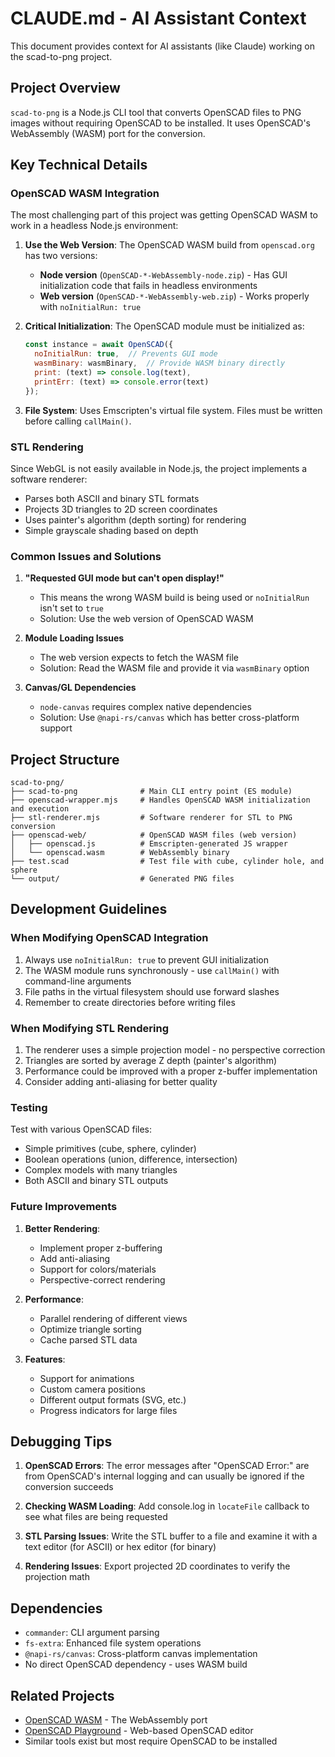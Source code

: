 # CLAUDE.md - AI Assistant Context

This document provides context for AI assistants (like Claude) working on the scad-to-png project.

## Project Overview

`scad-to-png` is a Node.js CLI tool that converts OpenSCAD files to PNG images without requiring OpenSCAD to be installed. It uses OpenSCAD's WebAssembly (WASM) port for the conversion.

## Key Technical Details

### OpenSCAD WASM Integration

The most challenging part of this project was getting OpenSCAD WASM to work in a headless Node.js environment:

1. **Use the Web Version**: The OpenSCAD WASM build from `openscad.org` has two versions:
   - **Node version** (`OpenSCAD-*-WebAssembly-node.zip`) - Has GUI initialization code that fails in headless environments
   - **Web version** (`OpenSCAD-*-WebAssembly-web.zip`) - Works properly with `noInitialRun: true`

2. **Critical Initialization**: The OpenSCAD module must be initialized as:
   ```javascript
   const instance = await OpenSCAD({
     noInitialRun: true,  // Prevents GUI mode
     wasmBinary: wasmBinary,  // Provide WASM binary directly
     print: (text) => console.log(text),
     printErr: (text) => console.error(text)
   });
   ```

3. **File System**: Uses Emscripten's virtual file system. Files must be written before calling `callMain()`.

### STL Rendering

Since WebGL is not easily available in Node.js, the project implements a software renderer:
- Parses both ASCII and binary STL formats
- Projects 3D triangles to 2D screen coordinates
- Uses painter's algorithm (depth sorting) for rendering
- Simple grayscale shading based on depth

### Common Issues and Solutions

1. **"Requested GUI mode but can't open display!"**
   - This means the wrong WASM build is being used or `noInitialRun` isn't set to `true`
   - Solution: Use the web version of OpenSCAD WASM

2. **Module Loading Issues**
   - The web version expects to fetch the WASM file
   - Solution: Read the WASM file and provide it via `wasmBinary` option

3. **Canvas/GL Dependencies**
   - `node-canvas` requires complex native dependencies
   - Solution: Use `@napi-rs/canvas` which has better cross-platform support

## Project Structure

```
scad-to-png/
├── scad-to-png              # Main CLI entry point (ES module)
├── openscad-wrapper.mjs     # Handles OpenSCAD WASM initialization and execution
├── stl-renderer.mjs         # Software renderer for STL to PNG conversion
├── openscad-web/            # OpenSCAD WASM files (web version)
│   ├── openscad.js          # Emscripten-generated JS wrapper
│   └── openscad.wasm        # WebAssembly binary
├── test.scad                # Test file with cube, cylinder hole, and sphere
└── output/                  # Generated PNG files
```

## Development Guidelines

### When Modifying OpenSCAD Integration

1. Always use `noInitialRun: true` to prevent GUI initialization
2. The WASM module runs synchronously - use `callMain()` with command-line arguments
3. File paths in the virtual filesystem should use forward slashes
4. Remember to create directories before writing files

### When Modifying STL Rendering

1. The renderer uses a simple projection model - no perspective correction
2. Triangles are sorted by average Z depth (painter's algorithm)
3. Performance could be improved with a proper z-buffer implementation
4. Consider adding anti-aliasing for better quality

### Testing

Test with various OpenSCAD files:
- Simple primitives (cube, sphere, cylinder)
- Boolean operations (union, difference, intersection)
- Complex models with many triangles
- Both ASCII and binary STL outputs

### Future Improvements

1. **Better Rendering**:
   - Implement proper z-buffering
   - Add anti-aliasing
   - Support for colors/materials
   - Perspective-correct rendering

2. **Performance**:
   - Parallel rendering of different views
   - Optimize triangle sorting
   - Cache parsed STL data

3. **Features**:
   - Support for animations
   - Custom camera positions
   - Different output formats (SVG, etc.)
   - Progress indicators for large files

## Debugging Tips

1. **OpenSCAD Errors**: The error messages after "OpenSCAD Error:" are from OpenSCAD's internal logging and can usually be ignored if the conversion succeeds

2. **Checking WASM Loading**: Add console.log in `locateFile` callback to see what files are being requested

3. **STL Parsing Issues**: Write the STL buffer to a file and examine it with a text editor (for ASCII) or hex editor (for binary)

4. **Rendering Issues**: Export projected 2D coordinates to verify the projection math

## Dependencies

- `commander`: CLI argument parsing
- `fs-extra`: Enhanced file system operations
- `@napi-rs/canvas`: Cross-platform canvas implementation
- No direct OpenSCAD dependency - uses WASM build

## Related Projects

- [OpenSCAD WASM](https://github.com/openscad/openscad-wasm) - The WebAssembly port
- [OpenSCAD Playground](https://github.com/openscad/openscad-playground) - Web-based OpenSCAD editor
- Similar tools exist but most require OpenSCAD to be installed